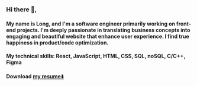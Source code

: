 ### Hi there 👋, 
#### My name is Long, and I'm a software engineer primarily working on front-end projects. I'm deeply passionate in translating business concepts into engaging and beautiful website that enhance user experience. I find true happiness in product/code optimization.  
#### My technical skills: React, JavaScript, HTML, CSS, SQL, noSQL, C/C++, Figma
#### Download [my resume⬇️](https://github.com/pickordian/pickordian/files/14584301/LongTran_Resume.pdf)
